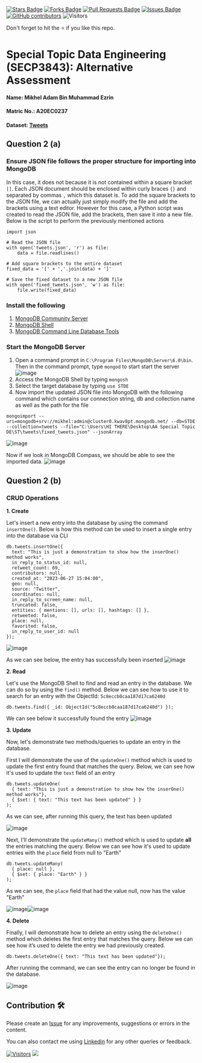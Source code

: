 <a href="https://github.com/drshahizan/SECP3843/stargazers"><img src="https://img.shields.io/github/stars/drshahizan/SECP3843" alt="Stars Badge"/></a>
<a href="https://github.com/drshahizan/SECP3843/network/members"><img src="https://img.shields.io/github/forks/drshahizan/SECP3843" alt="Forks Badge"/></a>
<a href="https://github.com/drshahizan/SECP3843/pulls"><img src="https://img.shields.io/github/issues-pr/drshahizan/SECP3843" alt="Pull Requests Badge"/></a>
<a href="https://github.com/drshahizan/SECP3843/issues"><img src="https://img.shields.io/github/issues/drshahizan/SECP3843" alt="Issues Badge"/></a>
<a href="https://github.com/drshahizan/SECP3843/graphs/contributors"><img alt="GitHub contributors" src="https://img.shields.io/github/contributors/drshahizan/SECP3843?color=2b9348"></a>
![Visitors](https://api.visitorbadge.io/api/visitors?path=https%3A%2F%2Fgithub.com%2Fdrshahizan%2FSECP3843&labelColor=%23d9e3f0&countColor=%23697689&style=flat)

Don't forget to hit the :star: if you like this repo.

# Special Topic Data Engineering (SECP3843): Alternative Assessment

#### Name: Mikhel Adam Bin Muhammad Ezrin
#### Matric No.: A20EC0237
#### Dataset: [Tweets](https://github.com/drshahizan/dataset/tree/main/mongodb/06-tweets)

## Question 2 (a)
### Ensure JSON file follows the proper structure for importing into MongoDB
In this case, it does not because it is not contained within a square bracket `[]`. Each JSON document should be enclosed within curly braces `{}` and separated by commas `,`  which this dataset is. To add the square brackets to the JSON file, we can actually just simply modify the file and add the brackets using a text editor. However for this case, a Python script was created to read the JSON file, add the brackets, then save it into a new file. Below is the script to perform the previously mentioned actions
```
import json

# Read the JSON file
with open('tweets.json', 'r') as file:
    data = file.readlines()

# Add square brackets to the entire dataset
fixed_data = '[' + ','.join(data) + ']'

# Save the fixed dataset to a new JSON file
with open('fixed_tweets.json', 'w') as file:
    file.write(fixed_data)
```
### Install the following 
1. [MongoDB Community Server](https://www.mongodb.com/try/download/community-kubernetes-operator)
2. [MongoDB Shell](https://www.mongodb.com/try/download/shell)
3. [MongoDB Command Line Database Tools](https://www.mongodb.com/try/download/database-tools)

### Start the MongoDB Server
1. Open a command prompt in `C:\Program Files\MongoDB\Server\6.0\bin`. Then in the command prompt, type `mongod` to start start the server
   ![image](https://github.com/drshahizan/SECP3843/assets/3646429/b6974d26-7293-453d-ab88-6856cd3bffeb)
2. Access the MongoDB Shell by typing `mongosh`
3. Select the target database by typing `use STDE`
4. Now import the updated JSON file into MongoDB with the following command which contains our connection string, db and collection name as well as the path for the file
```
mongoimport --uri=mongodb+srv://mikhel:admin@cluster0.kwav8pt.mongodb.net/ --db=STDE --collection=tweets --file="C:\Users\HI THERE\Desktop\AA Special Topic DE\ST\tweets\fixed_tweets.json" --jsonArray
```
![image](https://github.com/drshahizan/SECP3843/assets/3646429/662d0e92-bdda-4b28-b584-a71666bad59f)

Now if we look in MongoDB Compass, we should be able to see the imported data.
![image](https://github.com/drshahizan/SECP3843/assets/3646429/f0c7d6e4-fff6-41f6-be30-e300ea2dae73)



## Question 2 (b)
### CRUD Operations

**1. Create**

 Let's insert a new entry into the database by using the command `insertOne()`. Below is how this method can be used to insert a single entry into the database via CLI
```
db.tweets.insertOne({
  text: "This is just a demonstration to show how the inserOne() method works",
  in_reply_to_status_id: null,
  retweet_count: 69,
  contributors: null,
  created_at: "2023-06-27 15:04:00",
  geo: null,
  source: "Twitter",
  coordinates: null,
  in_reply_to_screen_name: null,
  truncated: false,
  entities: { mentions: [], urls: [], hashtags: [] },
  retweeted: false,
  place: null,
  favorited: false,
  in_reply_to_user_id: null
});
```
![image](https://github.com/drshahizan/SECP3843/assets/3646429/4dab4038-b999-4121-aeb6-3d6c683eb0a5)

As we can see below, the entry has successfully been inserted
![image](https://github.com/drshahizan/SECP3843/assets/3646429/66f54390-227c-41e5-ab48-8d97fab93cab)

**2. Read**

Let's use the MongoDB Shell to find and read an entry in the database. We can do so by using the `find()` method. Below we can see how to use it to search for an entry with the ObjectId: `5c8eccb0caa187d17ca6240d` 
```
db.tweets.find({ _id: ObjectId("5c8eccb0caa187d17ca6240d") });
```
We can see below it successfully found the entry
![image](https://github.com/drshahizan/SECP3843/assets/3646429/6fbf86d4-7694-4016-b5b6-f7e25888dae9)


**3. Update**

Now, let's demonstrate two methods/queries to update an entry in the database.

First I will demonstrate the use of the `updateOne()` method which is used to update the first entry found that matches the query. Below, we can see how it's used to update the `text` field of an entry
```
db.tweets.updateOne(
  { text: "This is just a demonstration to show how the inserOne() method works"},
  { $set: { text: "This text has been updated" } }
);
```
As we can see, after running this query, the text has been updated

![image](https://github.com/drshahizan/SECP3843/assets/3646429/7217ee8c-fb00-4eb2-8cdb-14f9cca165a5)

Next, I'll demonstrate the `updateMany()` method which is used to update **all** the entries matching the query. Below we can see how it's used to update entries with the `place` field from null to "Earth"
```
db.tweets.updateMany(
  { place: null },
  { $set: { place: "Earth" } }
);
```
As we can see, the `place` field that had the value null, now has the value "Earth"

![image](https://github.com/drshahizan/SECP3843/assets/3646429/20467820-6b5d-48db-ab87-a5d4fc6a8fd6)![image](https://github.com/drshahizan/SECP3843/assets/3646429/785ad666-828c-405c-9d02-b3eb02f639d8)

**4. Delete**

Finally, I will demonstrate how to delete an entry using the `deleteOne()` method which deletes the first entry that matches the query. Below we can see how it’s used to delete the entry we had previously created.
```
db.tweets.deleteOne({ text: "This text has been updated"});
```
After running the command, we can see the entry can no longer be found in the database.

![image](https://github.com/drshahizan/SECP3843/assets/3646429/0531f4b5-224c-442f-9f37-33f33c2b400b)


## Contribution 🛠️
Please create an [Issue](https://github.com/drshahizan/special-topic-data-engineering/issues) for any improvements, suggestions or errors in the content.

You can also contact me using [Linkedin](https://www.linkedin.com/in/mikhel-adam/) for any other queries or feedback.

[![Visitors](https://api.visitorbadge.io/api/visitors?path=https%3A%2F%2Fgithub.com%2Fdrshahizan&labelColor=%23697689&countColor=%23555555&style=plastic)](https://visitorbadge.io/status?path=https%3A%2F%2Fgithub.com%2Fdrshahizan)
![](https://hit.yhype.me/github/profile?user_id=81284918)



